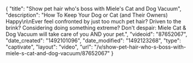 {
    "title": "Show pet hair who's boss with Miele's Cat and Dog Vacuum",
    "description": "How To Keep Your Dog or Cat (and Their Owners) Happy\n\nEver feel confronted by just too much pet hair? Driven to the brink? Considering doing something extreme? Don't despair: Miele Cat & Dog Vacuum will take care of you AND your pet.",
    "videoid": "87652067",
    "date_created": "1492101096",
    "date_modified": "1492123268",
    "type": "captivate",
    "layout": "video",
    "url": "\/v\/show-pet-hair-who-s-boss-with-miele-s-cat-and-dog-vacuum\/87652067"
}